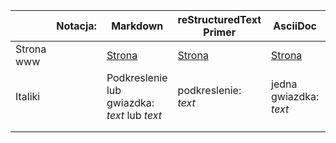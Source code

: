 |            | Notacja: | Markdown                                                                   | reStructuredText Primer                   | AsciiDoc                                     |   |
|------------|----------|----------------------------------------------------------------------------|-------------------------------------------|----------------------------------------------|---|
| Strona www |          | [Strona](https://github.com/adam-p/markdown-here/wiki/Markdown-Cheatsheet) | [Strona](http://sphinx-doc.org/rest.html) | [Strona](http://www.methods.co.nz/asciidoc/) |   |
| Italiki    |          | Podkreslenie lub gwiazdka: _text_ lub *text*                               | podkreslenie: _text_                      | jedna gwiazdka: *text*                       |   |
|            |          |                                                                            |                                           |                                              |   |
|            |          |                                                                            |                                           |                                              |   |
